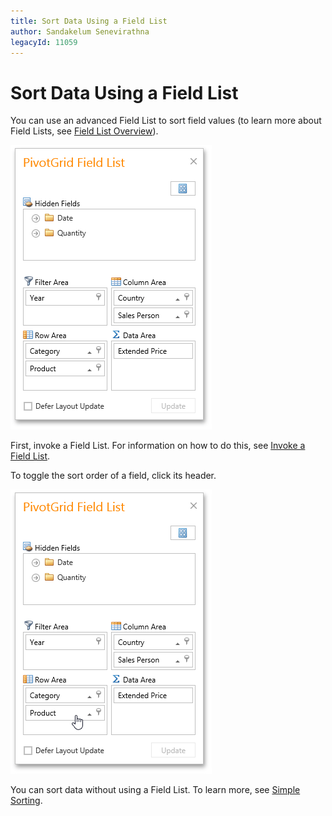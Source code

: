 ```yaml
---
title: Sort Data Using a Field List
author: Sandakelum Senevirathna
legacyId: 11059
---
```

# Sort Data Using a Field List
You can use an advanced Field List to sort field values (to learn more about Field Lists, see [Field List Overview](../../field-list-overview.md)).

![EU_ExcelFieldList](../../../../images/img15860.png)

First, invoke a Field List. For information on how to do this, see [Invoke a Field List](../../field-list/invoke-a-field-list.md).

To toggle the sort order of a field, click its header.

![EU_ASPxPivotGrid_FieldListSort](../../../../images/img15861.png)

You can sort data without using a Field List. To learn more, see [Simple Sorting](simple-sorting.md).